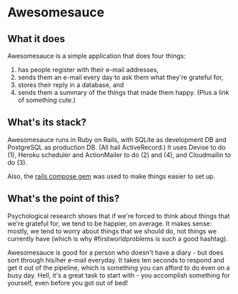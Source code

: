 # Awesomesauce

## What it does
Awesomesauce is a simple application that does four things:

1. has people register with their e-mail addresses,
2. sends them an e-mail every day to ask them what they're grateful for,
3. stores their reply in a database, and
4. sends them a summary of the things that made them happy. (Plus a link of something cute.)

## What's its stack?
Awesomesauce runs in Ruby on Rails, with SQLite as development DB and PostgreSQL as production DB. (All hail ActiveRecord.) It uses Devise to do (1), Heroku scheduler and ActionMailer to do (2) and (4), and Cloudmailin to do (3).

Also, the [rails compose gem](https://github.com/RailsApps/rails-composer) was used to make things easier to set up.

## What's the point of this?
Psychological research shows that if we're forced to think about things that we're grateful for, we tend to be happier, on average. It makes sense: mostly, we tend to worry about things that we should do, not things we currently have (which is why #firstworldproblems is such a good hashtag).

Awesomesauce is good for a person who doesn't have a diary - but does sort through his/her e-mail everyday. It takes ten seconds to respond and get it out of the pipeline, which is something you can afford to do even on a busy day. Hell, it's a great task to start with - you accomplish something for yourself, even before you got out of bed!
